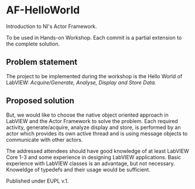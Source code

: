 # AF-HelloWorld
Introduction to NI's Actor Framework. 

To be used in Hands-on Workshop. Each commit is a partial extension to the complete solution.

## Problem statement
The project to be implemented during the workshop is the Hello World of LabVIEW: 
*Acquire/Generate, Analyse, Display and Store Data.*

## Proposed solution

But, we would like to choose the native object oriented approach in LabVIEW and the Actor Framework to solve the problem.
Each required activity, generate/acquire, analyze display and store, is performed by an actor which provides its own active thread and is using message objects to communicate with other actors.

The addressed attendees should have good knowledge of at least LabVIEW Core 1-3 and some experience in designing LabVIEW applications.
Basic experience with LabVIEW classes is an advantage, but not necessary.
Knoweldge of typedefs and their usage would be sufficient.

Published under EUPL v.1.
